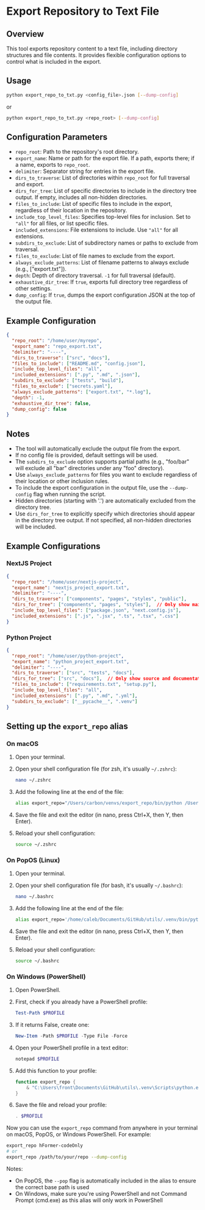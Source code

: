 # Export Repository to Text File

## Overview

This tool exports repository content to a text file, including directory structures and file contents. It provides flexible configuration options to control what is included in the export.

## Usage

```bash
python export_repo_to_txt.py <config_file>.json [--dump-config]
```

or

```bash
python export_repo_to_txt.py <repo_root> [--dump-config]
```

## Configuration Parameters

- `repo_root`: Path to the repository's root directory.
- `export_name`: Name or path for the export file. If a path, exports there; if a name, exports to `repo_root`.
- `delimiter`: Separator string for entries in the export file.
- `dirs_to_traverse`: List of directories within `repo_root` for full traversal and export.
- `dirs_for_tree`: List of specific directories to include in the directory tree output. If empty, includes all non-hidden directories.
- `files_to_include`: List of specific files to include in the export, regardless of their location in the repository.
- `include_top_level_files`: Specifies top-level files for inclusion. Set to `"all"` for all files, or list specific files.
- `included_extensions`: File extensions to include. Use `"all"` for all extensions.
- `subdirs_to_exclude`: List of subdirectory names or paths to exclude from traversal.
- `files_to_exclude`: List of file names to exclude from the export.
- `always_exclude_patterns`: List of filename patterns to always exclude (e.g., ["export.txt"]).
- `depth`: Depth of directory traversal. `-1` for full traversal (default).
- `exhaustive_dir_tree`: If `true`, exports full directory tree regardless of other settings.
- `dump_config`: If `true`, dumps the export configuration JSON at the top of the output file.

## Example Configuration

```json
{
  "repo_root": "/home/user/myrepo",
  "export_name": "repo_export.txt",
  "delimiter": "----",
  "dirs_to_traverse": ["src", "docs"],
  "files_to_include": ["README.md", "config.json"],
  "include_top_level_files": "all",
  "included_extensions": [".py", ".md", ".json"],
  "subdirs_to_exclude": ["tests", "build"],
  "files_to_exclude": ["secrets.yaml"],
  "always_exclude_patterns": ["export.txt", "*.log"],
  "depth": -1,
  "exhaustive_dir_tree": false,
  "dump_config": false
}
```

## Notes

- The tool will automatically exclude the output file from the export.
- If no config file is provided, default settings will be used.
- The `subdirs_to_exclude` option supports partial paths (e.g., "foo/bar" will exclude all "bar" directories under any "foo" directory).
- Use `always_exclude_patterns` for files you want to exclude regardless of their location or other inclusion rules.
- To include the export configuration in the output file, use the `--dump-config` flag when running the script.
- Hidden directories (starting with '.') are automatically excluded from the directory tree.
- Use `dirs_for_tree` to explicitly specify which directories should appear in the directory tree output. If not specified, all non-hidden directories will be included.


## Example Configurations

### NextJS Project

```json
{
  "repo_root": "/home/user/nextjs-project",
  "export_name": "nextjs_project_export.txt",
  "delimiter": "----",
  "dirs_to_traverse": ["components", "pages", "styles", "public"],
  "dirs_for_tree": ["components", "pages", "styles"],  // Only show main app directories
  "include_top_level_files": ["package.json", "next.config.js"],
  "included_extensions": [".js", ".jsx", ".ts", ".tsx", ".css"]
}
```

### Python Project

```json
{
  "repo_root": "/home/user/python-project",
  "export_name": "python_project_export.txt",
  "delimiter": "----",
  "dirs_to_traverse": ["src", "tests", "docs"],
  "dirs_for_tree": ["src", "docs"],  // Only show source and documentation
  "files_to_include": ["requirements.txt", "setup.py"],
  "include_top_level_files": "all",
  "included_extensions": [".py", ".md", ".yml"],
  "subdirs_to_exclude": ["__pycache__", ".venv"]
}
```

## Setting up the `export_repo` alias

### On macOS

1. Open your terminal.

2. Open your shell configuration file (for zsh, it's usually `~/.zshrc`):
   ```bash
   nano ~/.zshrc
   ```

3. Add the following line at the end of the file:
   ```bash
   alias export_repo="/Users/carbon/venvs/export_repo/bin/python /Users/carbon/repo/utils/export_repo/export_repo_to_txt.py"
   ```

4. Save the file and exit the editor (in nano, press Ctrl+X, then Y, then Enter).

5. Reload your shell configuration:
   ```bash
   source ~/.zshrc
   ```

### On PopOS (Linux)

1. Open your terminal.

2. Open your shell configuration file (for bash, it's usually `~/.bashrc`):
   ```bash
   nano ~/.bashrc
   ```

3. Add the following line at the end of the file:
   ```bash
   alias export_repo='/home/caleb/Documents/GitHub/utils/.venv/bin/python /home/caleb/Documents/GitHub/utils/export_repo/export_repo_to_txt.py --pop'
   ```

4. Save the file and exit the editor (in nano, press Ctrl+X, then Y, then Enter).

5. Reload your shell configuration:
   ```bash
   source ~/.bashrc
   ```

### On Windows (PowerShell)

1. Open PowerShell.

2. First, check if you already have a PowerShell profile:
   ```powershell
   Test-Path $PROFILE
   ```

3. If it returns False, create one:
   ```powershell
   New-Item -Path $PROFILE -Type File -Force
   ```

4. Open your PowerShell profile in a text editor:
   ```powershell
   notepad $PROFILE
   ```

5. Add this function to your profile:
   ```powershell
   function export_repo {
       & "C:\Users\front\Documents\GitHub\utils\.venv\Scripts\python.exe" "C:\Users\front\Documents\GitHub\utils\export_repo\export_repo_to_txt.py" $args
   }
   ```

6. Save the file and reload your profile:
   ```powershell
   . $PROFILE
   ```

Now you can use the `export_repo` command from anywhere in your terminal on macOS, PopOS, or Windows PowerShell. For example:

```bash
export_repo hFormer-codeOnly
# or 
export_repo /path/to/your/repo --dump-config
```

Notes: 
- On PopOS, the `--pop` flag is automatically included in the alias to ensure the correct base path is used
- On Windows, make sure you're using PowerShell and not Command Prompt (cmd.exe) as this alias will only work in PowerShell